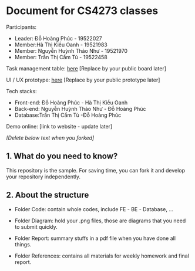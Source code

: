 # Document for CS4273 classes

Participants:

- Leader: Đỗ Hoàng Phúc - 19522027
- Member:Hà Thị Kiều Oanh - 19521983
- Member: Nguyễn Huỳnh Thảo Như - 19521970
-  Member:  Trần Thị Cẩm Tú - 19522458


Task management table: [here](https://trello.com/b/hwUyLq4V/g8-garage-projiect-cs4273) [Replace by your public board later]

UI / UX prototype: [here](https://www.figma.com/community/file/1017274846862703022) [Replace by your public prototype later]

Tech stacks:

- Front-end:  Đỗ Hoàng Phúc - Hà Thị Kiều Oanh
- Back-end: Nguyễn Huỳnh Thảo Như - Đỗ Hoàng Phúc
- Database:Trần Thị Cẩm Tú -Đỗ Hoàng Phúc


Demo online: [link to website - update later]

*[Delete below text when you forked]*

## 1. What do you need to know?

This repository is the sample. For saving time, you can fork it and develop your repository independently.

## 2. About the structure

- Folder Code: contain whole codes, include FE - BE - Database, ...

- Folder Diagram: hold your .png files, those are diagrams that you need to submit quickly.

- Folder Report: summary stuffs in a pdf file when you have done all things.

- Folder References: contains all materials for weekly homework and final report.
